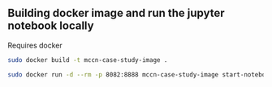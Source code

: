 ## Building docker image and run the jupyter notebook locally

Requires docker

```bash
sudo docker build -t mccn-case-study-image .
```

```bash
sudo docker run -d --rm -p 8082:8888 mccn-case-study-image start-notebook.py --NotebookApp.token='appn-mccn-case-study' --ip 0.0.0.0 
```